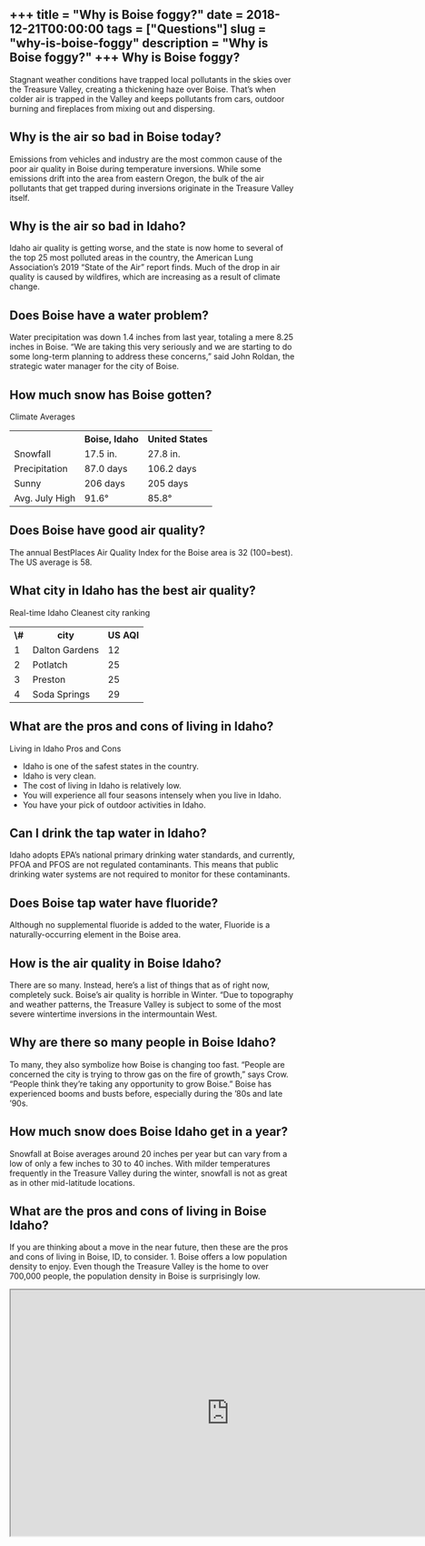 +++
title = "Why is Boise foggy?"
date = 2018-12-21T00:00:00
tags = ["Questions"]
slug = "why-is-boise-foggy"
description = "Why is Boise foggy?"
+++
Why is Boise foggy?
-------------------

Stagnant weather conditions have trapped local pollutants in the skies over the Treasure Valley, creating a thickening haze over Boise. That’s when colder air is trapped in the Valley and keeps pollutants from cars, outdoor burning and fireplaces from mixing out and dispersing.

Why is the air so bad in Boise today?
-------------------------------------

Emissions from vehicles and industry are the most common cause of the poor air quality in Boise during temperature inversions. While some emissions drift into the area from eastern Oregon, the bulk of the air pollutants that get trapped during inversions originate in the Treasure Valley itself.

Why is the air so bad in Idaho?
-------------------------------

Idaho air quality is getting worse, and the state is now home to several of the top 25 most polluted areas in the country, the American Lung Association’s 2019 “State of the Air” report finds. Much of the drop in air quality is caused by wildfires, which are increasing as a result of climate change.

Does Boise have a water problem?
--------------------------------

Water precipitation was down 1.4 inches from last year, totaling a mere 8.25 inches in Boise. “We are taking this very seriously and we are starting to do some long-term planning to address these concerns,” said John Roldan, the strategic water manager for the city of Boise.

How much snow has Boise gotten?
-------------------------------

Climate Averages

<table><tr><th></th><th>Boise, Idaho</th><th>United States</th></tr><tr><td>Snowfall</td><td>17.5 in.</td><td>27.8 in.</td></tr><tr><td>Precipitation</td><td>87.0 days</td><td>106.2 days</td></tr><tr><td>Sunny</td><td>206 days</td><td>205 days</td></tr><tr><td>Avg. July High</td><td>91.6°</td><td>85.8°</td></tr></table>

Does Boise have good air quality?
---------------------------------

The annual BestPlaces Air Quality Index for the Boise area is 32 (100=best). The US average is 58.

What city in Idaho has the best air quality?
--------------------------------------------

Real-time Idaho Cleanest city ranking

<table><tr><th>\#</th><th>city</th><th>US AQI</th></tr><tr><td>1</td><td>Dalton Gardens</td><td>12</td></tr><tr><td>2</td><td>Potlatch</td><td>25</td></tr><tr><td>3</td><td>Preston</td><td>25</td></tr><tr><td>4</td><td>Soda Springs</td><td>29</td></tr></table>

What are the pros and cons of living in Idaho?
----------------------------------------------

Living in Idaho Pros and Cons

- Idaho is one of the safest states in the country.
- Idaho is very clean.
- The cost of living in Idaho is relatively low.
- You will experience all four seasons intensely when you live in Idaho.
- You have your pick of outdoor activities in Idaho.

Can I drink the tap water in Idaho?
-----------------------------------

Idaho adopts EPA’s national primary drinking water standards, and currently, PFOA and PFOS are not regulated contaminants. This means that public drinking water systems are not required to monitor for these contaminants.

Does Boise tap water have fluoride?
-----------------------------------

Although no supplemental fluoride is added to the water, Fluoride is a naturally-occurring element in the Boise area.

How is the air quality in Boise Idaho?
--------------------------------------

There are so many. Instead, here’s a list of things that as of right now, completely suck. Boise’s air quality is horrible in Winter. “Due to topography and weather patterns, the Treasure Valley is subject to some of the most severe wintertime inversions in the intermountain West.

Why are there so many people in Boise Idaho?
--------------------------------------------

To many, they also symbolize how Boise is changing too fast. “People are concerned the city is trying to throw gas on the fire of growth,” says Crow. “People think they’re taking any opportunity to grow Boise.” Boise has experienced booms and busts before, especially during the ’80s and late ’90s.

How much snow does Boise Idaho get in a year?
---------------------------------------------

Snowfall at Boise averages around 20 inches per year but can vary from a low of only a few inches to 30 to 40 inches. With milder temperatures frequently in the Treasure Valley during the winter, snowfall is not as great as in other mid-latitude locations.

What are the pros and cons of living in Boise Idaho?
----------------------------------------------------

If you are thinking about a move in the near future, then these are the pros and cons of living in Boise, ID, to consider. 1. Boise offers a low population density to enjoy. Even though the Treasure Valley is the home to over 700,000 people, the population density in Boise is surprisingly low.

<iframe allow="accelerometer; autoplay; clipboard-write; encrypted-media; gyroscope; picture-in-picture" allowfullscreen="" class="__youtube_prefs__  epyt-is-override  no-lazyload" data-no-lazy="1" data-origheight="433" data-origwidth="770" data-skipgform_ajax_framebjll="" height="433" id="_ytid_72046" loading="lazy" src="https://www.youtube.com/embed/pa6BlJlrL-k?enablejsapi=1&autoplay=0&cc_load_policy=0&cc_lang_pref=&iv_load_policy=1&loop=0&modestbranding=0&rel=1&fs=1&playsinline=0&autohide=2&theme=dark&color=red&controls=1&" title="YouTube player" width="770"></iframe>